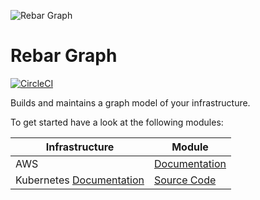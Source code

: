 ![Rebar Graph](https://raw.githubusercontent.com/rebar-cloud/rebar-graph/master/docs/img/readme-logo.png)

# Rebar Graph

[![CircleCI](https://circleci.com/gh/rebar-cloud/rebar-graph.svg?style=svg)](https://circleci.com/gh/rebar-cloud/rebar-graph)

Builds and maintains a graph model of your infrastructure.

To get started have a look at the following modules:

| Infrastructure | Module |
|----|----|
| AWS |[Documentation](https://rebar.cloud/aws) | [Source Code](https://github.com/rebar-cloud/rebar-graph/blob/master/rebar-scanner-aws)|
| Kubernetes [Documentation](https://rebar.cloud/kubernetes)| [Source Code](https://github.com/rebar-cloud/rebar-graph/blob/master/rebar-scanner-kubernetes/)|

